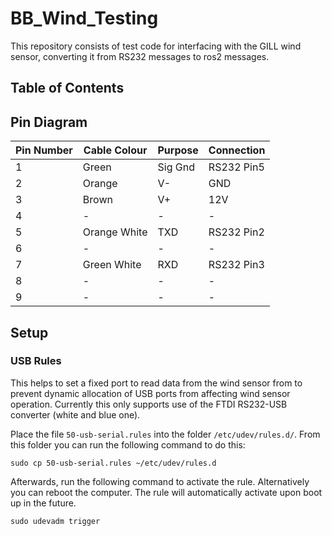 # BB_Wind_Testing

This repository consists of test code for interfacing with the GILL wind sensor, converting it from RS232 messages to ros2 messages.

## Table of Contents

## Pin Diagram
| Pin Number | Cable Colour | Purpose | Connection |
|------------|--------------|---------|------------|
| 1          |Green         |Sig Gnd  |RS232 Pin5  |
| 2          |Orange        |V-       |GND         |
| 3          |Brown         |V+       |12V         |
| 4          |-             |-        |-           |
| 5          |Orange White  |TXD      |RS232 Pin2  |
| 6          |-             |-        |-           |
| 7          |Green White   |RXD      |RS232 Pin3  |
| 8          |-             |-        |-           |
| 9          |-             |-        |-           |

## Setup

### USB Rules

This helps to set a fixed port to read data from the wind sensor from to prevent dynamic allocation of USB ports from affecting wind sensor operation. Currently this only supports use of the FTDI RS232-USB converter (white and blue one).

Place the file `50-usb-serial.rules` into the folder `/etc/udev/rules.d/`. From this folder you can run the following command to do this:
```
sudo cp 50-usb-serial.rules ~/etc/udev/rules.d
```
Afterwards, run the following command to activate the rule. Alternatively you can reboot the computer.
The rule will automatically activate upon boot up in the future.
```
sudo udevadm trigger
```